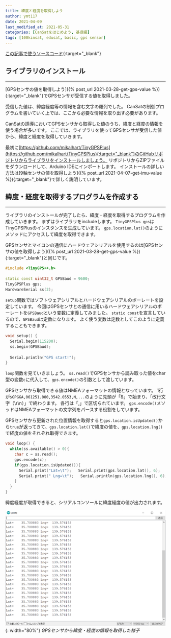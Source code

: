 ```yaml
---
title: 緯度と経度を取得しよう
author: ymt117
date: 2021-04-09
last_modified_at: 2021-05-31
categories: [CanSatをはじめよう, 基礎編]
tags: [100kinsat, edusat, basic, gps sensor]
---
```


<i class="{{ site.data.post.file }}"></i>
[この記事で使うソースコード](https://github.com/100kinsat/100kinsat_ver_3_4_code/tree/main/100kinsat_gps_lat_lng){:target="_blank"}

## ライブラリのインストール
---

[GPSセンサの値を取得しよう]({% post_url 2021-03-28-get-gps-value %}){:target="_blank"}でGPSセンサが受信する値を取得しました。

受信した値は、緯度経度等の情報を含む文字の羅列でした。
CanSatの制御プログラムを書いていく上では、ここから必要な情報を取り出す必要があります。

CanSatの誘導においてGPSセンサから取得した値のうち、緯度と経度の情報を使う場合が多いです。
ここでは、ライブラリを使ってGPSセンサが受信した値から、緯度と経度を取得していきます。

最初に[https://github.com/mikalhart/TinyGPSPlus](https://github.com/mikalhart/TinyGPSPlus){:target="_blank"}のGitHubリポジトリからライブラリをインストールしましょう。
リポジトリからZIPファイルをダウンロードして、Arduino IDEにインポートします。
インストールの詳しい方法は[9軸センサの値を取得しよう]({% post_url 2021-04-07-get-imu-value %}){:target="_blank"}で詳しく説明しています。

## 緯度・経度を取得するプログラムを作成する
---

ライブラリのインストールが完了したら、緯度・経度を取得するプログラムを作成していきます。
まずはライブラリをincludeします。
`TinyGPSPlus gps`はTinyGPSPlusのインスタンスを生成しています。
`gps.location.lat()`のようにメソッドにアクセスして緯度を取得できます。

GPSセンサとマイコンの通信にハードウェアシリアルを使用するのは[GPSセンサの値を取得しよう]({% post_url 2021-03-28-get-gps-value %}){:target="_blank"}と同じです。

```cpp
#include <TinyGPS++.h>

static const uint32_t GPSBaud = 9600;
TinyGPSPlus gps;
HardwareSerial ss(2);
```

`setup`関数ではソフトウェアシリアルとハードウェアシリアルのボーレートを設定しています。
今回はGPSセンサとの通信に用いるハードウェアシリアルのボーレートを`GPSBaud`という変数に定義してみました。
`static const`を宣言しているので、`GPSBaud`は定数になります。
よく使う変数は定数としてこのように定義することもできます。

```cpp
void setup() {
  Serial.begin(115200);
  ss.begin(GPSBaud);

  Serial.println("GPS start!");
}
```

`loop`関数を見ていきましょう。
`ss.read()`でGPSセンサから読み取った値をchar型の変数`c`に代入して、`gps.encode()`の引数として渡しています。

GPSセンサから取得できる値はNMEAフォーマットの情報となっています。
1行が`$GPGGA,061251.000,3542.0553,N,...`のように先頭が「$」で始まり、「改行文字（\r\n）」で終わります。
各行は「,」で区切られています。
`gps.encode()`メソッドはNMEAフォーマットの文字列をパースする役割をしています。

GPSセンサから更新された位置情報を取得すると`gps.location.isUpdated()`から`true`が返ってきて、`gps.location.lat()`で緯度の値を、`gps.location.lng()`で経度の値をそれぞれ取得できます。

```cpp
void loop() {
  while(ss.available() > 0){
    char c = ss.read();
    gps.encode(c);
    if(gps.location.isUpdated()){
      Serial.print("Lat=\t");   Serial.print(gps.location.lat(), 6);
      Serial.print(" Lng=\t");   Serial.println(gps.location.lng(), 6);
    }
  }
}
```

緯度経度が取得できると、シリアルコンソールに緯度経度の値が出力されます。

![gps-lat-lng](/assets/img/post/get-gps-value-lat-lng/gps_lat_lng.png){: width="80%"}
_GPSセンサから緯度・経度の情報を取得した様子_
